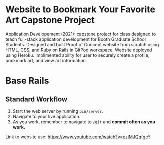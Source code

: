 # Website to Bookmark Your Favorite Art Capstone Project

Application Developement (2021): capstone project for class designed to teach full-stack application development for Booth Graduate School Students. Designed and built Proof of Concept website from scratch using HTML, CSS, and Ruby on Rails in GitPod workspace. Website deployed using Heroku. Implimented ability for user to securely create a profile, bookmark art, and view art information.

# Base Rails

## Standard Workflow

 1. Start the web server by running `bin/server`.
 1. Navigate to your live application.
 1. As you work, remember to navigate to `/git` and **commit often as you work.**


Link to website use: https://www.youtube.com/watch?v=ezjMJQqfgeY
